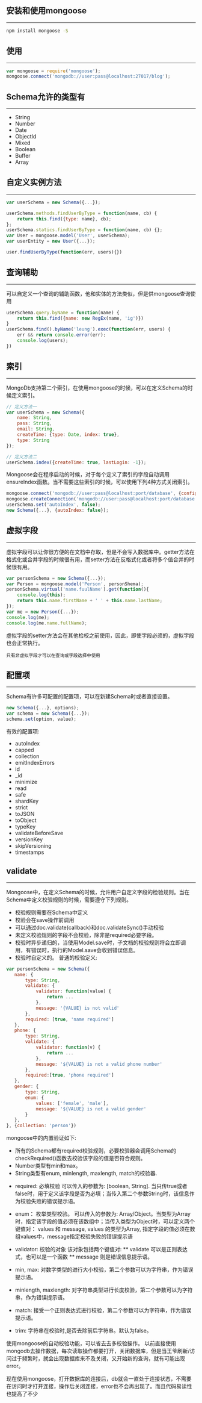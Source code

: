 ## 安装和使用mongoose
***

```bash
npm install mongoose -S
```

## 使用
***

```javascript
var mongoose = require('mongoose');
mongoose.connect('mongodb://user:pass@localhost:27017/blog');
```

## Schema允许的类型有
***
* String
* Number
* Date
* ObjectId
* Mixed
* Boolean
* Buffer
* Array

## 自定义实例方法
***

```javascript
var userSchema = new Schema({...});

userSchema.methods.findUserByType = function(name, cb) {
	return this.find({type: name}, cb);
};
userSchema.statics.findUserByType = function(name, cb) {};
var User = mongoose.model('User', userSchema);
var userEntity = new User({...});

user.findUserByType(function(err, users){})
```

## 查询辅助
***
可以自定义一个查询的辅助函数，他和实体的方法类似，但是供mongoose查询使用

```javascript
userSchema.query.byName = function(name) {
	return this.find({name: new RegEx(name, 'ig')})
}
userSchema.find().byName('leung').exec(function(err, users) {
	err && return console.error(err);
	console.log(users);
})
```

## 索引
***
MongoDb支持第二个索引，在使用mongoose的时候，可以在定义Schema的时候定义索引。

```javascript
// 定义方法一
var userSchema = new Schema({
	name: String,
	pass: String,
	email: String,
	createTime: {type: Date, index: true},
	type: String
});

// 定义方法二
userSchema.index({createTime: true, lastLogin: -1});
```

Mongoose会在程序启动的时候，对于每个定义了索引的字段自动调用ensureIndex函数。当不需要这些索引的时候，可以使用下列4种方式关闭索引。

```javascript
mongoose.connect('mongodb://user:pass@localhost:port/database', {config: {autIndex:false }});
mongoose.createConnection('mongodb://user:pass@localhost:port/database', {config: {autoIndex:false }});
userSchema.set('autoIndex', false);
new Schema({...}, {autoIndex: false});
```

## 虚拟字段
*** 
虚拟字段可以让你很方便的在文档中存取，但是不会写入数据库中。getter方法在格式化或合并字段的时候很有用，而setter方法在反格式化或者将多个值合并的时候很有用。

```javascript
var personSchema = new Schema({...});
var Person = mongoose.model('Person', personShema);
personSchema.virtual('name.fuulName').get(function(){
	console.log(this);
	return this.name.firstName + ' ' + this.name.lastName;
});
var me = new Person({...});
console.log(me);
console.log(me.name.fullName);
```
虚拟字段的setter方法会在其他检校之前使用，因此，即使字段必须的，虚拟字段也会正常执行。

`只有非虚拟字段才可以在查询或字段选择中使用`


## 配置项
***
Schema有许多可配置的配置项，可以在新建Schema时或者直接设置。

```javascript
new Schema({...}, options);
var schema = new Schema({...});
schema.set(option, value);
```

有效的配置项:
* autoIndex
* capped
* collection
* emitIndexErrors
* id
* _id
* minimize
* read
* safe
* shardKey
* strict
* toJSON
* toObject
* typeKey
* validateBeforeSave
* versionKey
* skipVersioning
* timestamps

## validate
***
Mongoose中，在定义Schema的时候，允许用户自定义字段的检验规则。当在Schema中定义校验规则的时候，需要遵守下列规则。

* 校验规则需要在Schema中定义
* 校验会在save操作前调用
* 可以通过doc.validate(callback)和doc.validateSync()手动校验
* 未定义校验规则的字段不会校验，除非是required必要字段。
* 校验时异步递归的，当使用Model.save时，子文档的校验规则将会立即调用，有错误时，执行的Model.save会收到错误信息。
* 校验时自定义的。
  普通的校验定义:

 ```javascript
 var personSchema = new Schema({
 	name: {
 		type: String,
 		validate: {
 			validator: function(value) {
 				return ...
 			},
 			message: '{VALUE} is not valid'
 		},
 		required: [true, 'name required']
 	},
 	phone: {
 		type: String,
 		validate: {
 			validator: function(v) {
 				return ...
 			},
 			message: '${VALUE} is not a valid phone number'
 		},
 		required:[true, 'phone required']
 	},
 	gender: {
 		type: String,
 		enum: {
 			values: ['female', 'male'],
 			message: '${VALUE} is not a valid gender'
 		}
 	},
 }, {collection: 'person'})
 ```

 mongoose中的内置验证如下:

 >> 
 * 所有的Schema都有required校验规则，必要校验器会调用Schema的checkRequired()函数去校验该字段的值是否符合规则。
 * Number类型有min和max。
 * String类型有enum, minlength, maxlength, match的校验器.
 >

 * required: 必填校验
 可以传入的参数为: [boolean, String]. 当只传true或者false时，用于定义该字段是否为必填；当传入第二个参数String时，该信息作为校验失败的错误提示语。

 * enum： 枚举类型校验。
 可以传入的参数为: Array/Object。当类型为Array时，指定该字段的值必须在该数组中；当传入类型为Object时，可以定义两个键值对： values 和 message, values 的类型为Array, 指定字段的值必须在数组values中，message指定校验失败的错误提示语

 * validator: 校验的对象
 该对象包括两个键值对:
 ** validate 可以是正则表达式，也可以是一个函数
 ** message 则是错误信息提示语。

 * min, max: 对数字类型的进行大小校验，第二个参数可以为字符串，作为错误提示语。
 * minlength, maxlength: 对字符串类型进行长度校验，第二个参数可以为字符串，作为错误提示语。
 * match: 接受一个正则表达式进行校验，第二个参数可以为字符串，作为错误提示语。
 * trim: 字符串在校验时,是否去除前后字符串。默认为false。

 使用mongoose的自动校验功能，可以省去去多校验操作。
 以前直接使用mongodb去操作数据，每次读取操作都要打开，关闭数据库，但是当王爷刷新/访问过于频繁时，就会出现数据库来不及关闭，又开始新的查询，就有可能出现error。

 现在使用mongoose，打开数据库的连接后，db就会一直处于连接状态，不需要在访问时才打开连接，操作后关闭连接，error也不会再出现了。而且代码易读性也提高了不少
